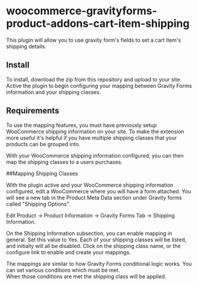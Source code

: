# woocommerce-gravityforms-product-addons-cart-item-shipping


This plugin will allow you to use gravity form's fields to set a cart item's shipping details.

## Install
To install, download the zip from this repository and upload to your site.  Active the plugin to begin configuring your mapping between Gravity Forms information and your shipping classes.  

## Requirements
To use the mapping features, you must have previously setup WooCommerce shipping information on your site.  To make the extension more useful it's helpful if you have 
multiple shipping classes that your products can be grouped into.  

With your WooCommerce shipping information configured, you can then map the shipping classes to a users purchases.

##Mapping Shipping Classes

With the plugin active and your WooCommerce shipping information configured, edit a WooCommerce where you will have a form attached. 
You will see a new tab in the Product Meta Data section under Gravity forms called "Shipping Options". 

Edit Product -> Product Information -> Gravity Forms Tab -> Shipping Information.  

On the Shipping Information subsection, you can enable mapping in general.  Set this value to Yes. 
Each of your shipping classes will be listed, and initially will all be disabled.  Click on the shipping class name, or the configure link to 
enable and create your mappings.   

The mappings are similar to how Gravity Forms conditional logic works.  You can set various conditions which must be met.  
When those conditions are met the shipping class will be applied.  
